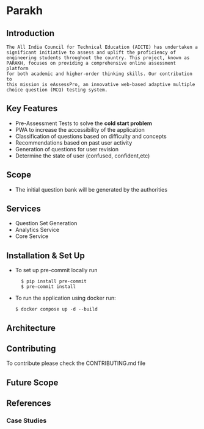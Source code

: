 # Parakh 
## Introduction

    The All India Council for Technical Education (AICTE) has undertaken a
    significant initiative to assess and uplift the proficiency of
    engineering students throughout the country. This project, known as
    PARAKH, focuses on providing a comprehensive online assessment platform
    for both academic and higher-order thinking skills. Our contribution to
    this mission is eAssessPro, an innovative web-based adaptive multiple
    choice question (MCQ) testing system.

## Key Features

- Pre-Assessment Tests to solve the **cold start problem** 
- PWA to increase the accessibility of the application
- Classification of questions based on difficulty and concepts
- Recommendations based on past user activity
- Generation of questions for user revision 
- Determine the state of user (confused, confident,etc)

## Scope

- The initial question bank will be generated by the authorities

## Services
- Question Set Generation
- Analytics Service
- Core Service

## Installation & Set Up
- To set up pre-commit locally run

		$ pip install pre-commit
		$ pre-commit install

- To run the application using docker run:
	``` 
	$ docker compose up -d --build
	```

## Architecture


## Contributing

To contribute please check the CONTRIBUTING.md file

## Future Scope

## References

### Case Studies

